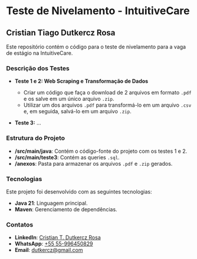 # Teste de Nivelamento - IntuitiveCare

## Cristian Tiago Dutkercz Rosa

Este repositório contém o código para o teste de nivelamento para a vaga de estágio na IntuitiveCare.

### Descrição dos Testes

- **Teste 1 e 2: Web Scraping e Transformação de Dados**
  - Criar um código que faça o download de 2 arquivos em formato `.pdf` e os salve em um único arquivo `.zip`.
  - Utilizar um dos arquivos `.pdf` para transformá-lo em um arquivo `.csv` e, em seguida, salvá-lo em um arquivo `.zip`.

- **Teste 3:**
  ...

### Estrutura do Projeto

- **/src/main/java**: Contém o código-fonte do projeto com os testes 1 e 2.
- **/src/main/teste3**: Contém as queries `.sql`.
- **/anexos**: Pasta para armazenar os arquivos `.pdf` e `.zip` gerados.

### Tecnologias

Este projeto foi desenvolvido com as seguintes tecnologias:

- **Java 21**: Linguagem principal.
- **Maven**: Gerenciamento de dependências.

### Contatos
- **LinkedIn**: [Cristian T. Dutkercz Rosa](https://www.linkedin.com/in/cristiandutkercz/)
- **WhatsApp**: [+55 55-996450829](https://wa.me/5555996450829)
- **Email**: [dutkercz@gmail.com](mailto:dutkercz@gmail.com)
